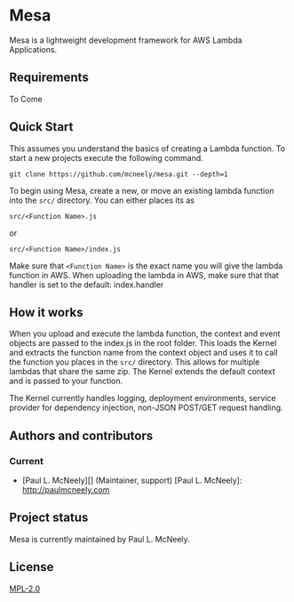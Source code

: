 # Mesa
Mesa is a lightweight development framework for AWS Lambda Applications.

Requirements
------------
To Come

Quick Start
-----------
This assumes you understand the basics of creating a Lambda function.
To start a new projects execute the following command.
```
git clone https://github.com/mcneely/mesa.git --depth=1
```
To begin using Mesa, create a new, or move an existing lambda function
into the `src/` directory. You can either places its as
```
src/<Function Name>.js
```
or
```
src/<Function Name>/index.js
```
Make sure that `<Function Name>` is the exact name you will give the lambda
function in AWS. When uploading the lambda in AWS, make sure that that handler
is set to the default: index.handler

How it works
------------
When you upload and execute the lambda function, the context and event objects
are passed to the index.js in the root folder. This loads the Kernel and extracts
the function name from the context object and uses it to call the function you places
in the `src/` directory. This allows for multiple lambdas that share the same zip. The
Kernel extends the default context and is passed to your function.

The Kernel currently handles logging, deployment environments, service provider for
dependency injection, non-JSON POST/GET request handling.


Authors and contributors
------------------------
### Current
* [Paul L. McNeely][] (Maintainer, support)
[Paul L. McNeely]: http://paulmcneely.com

Project status
--------------
Mesa is currently maintained by Paul L. McNeely.

License
-------
[MPL-2.0](http://www.opensource.org/licenses/MPL-2.0)